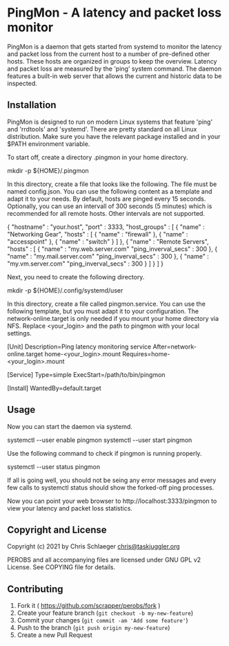 # PingMon - A latency and packet loss monitor

PingMon is a daemon that gets started from systemd to monitor the
latency and packet loss from the current host to a number of
pre-defined other hosts. These hosts are organized in groups to keep
the overview. Latency and packet loss are measured by the 'ping'
system command. The daemon features a built-in web server that allows
the current and historic data to be inspected. 

## Installation

PingMon is designed to run on modern Linux systems that feature 'ping'
and 'rrdtools' and 'systemd'. There are pretty standard on all Linux
distribution. Make sure you have the relevant package installed and in
your $PATH environment variable.

To start off, create a directory .pingmon in your home directory.

 mkdir -p ${HOME}/.pingmon

In this directory, create a file that looks like the following. The file
must be named config.json. You can use the following content as a
template and adapt it to your needs. By default, hosts are pinged
every 15 seconds. Optionally, you can use an intervall of 300 seconds
(5 minutes) which is recommended for all remote hosts. Other intervals
are not supported.

 {
   "hostname" : "your.host",
   "port" : 3333,
   "host_groups" : [
     {
       "name" : "Networking Gear",
       "hosts" : [
         {
           "name" : "firewall"
         },
         {
           "name" : "accesspoint"
         },
         {
           "name" : "switch"
         }
       ]
     },
     {
       "name" : "Remote Servers",
       "hosts" : [
         {
           "name" : "my.web.server.com"
	   "ping_inverval_secs" : 300
         },
         {
           "name" : "my.mail.server.com"
	   "ping_inverval_secs" : 300
         },
         {
           "name" : "my.vm.server.com"
	   "ping_inverval_secs" : 300
         }
       ]
     }
   ]
 }

Next, you need to create the following directory.

 mkdir -p ${HOME}/.config/systemd/user

In this directory, create a file called pingmon.service. You can use
the following template, but you must adapt it to your configuration.
The network-online.target is only needed if you mount your home
directory via NFS. Replace <your_login> and the path to pingmon with
your local settings.

 [Unit]
 Description=Ping latency monitoring service
 After=network-online.target home-<your_login>.mount
 Requires=home-<your_login>.mount
 
 [Service]
 Type=simple
 ExecStart=/path/to/bin/pingmon
 
 [Install]
 WantedBy=default.target

## Usage

Now you can start the daemon via systemd.

 systemctl --user enable pingmon
 systemctl --user start pingmon

Use the following command to check if pingmon is running properly.

 systemctl --user status pingmon

If all is going well, you should not be seing any error messages and
every few calls to systemctl status should show the forked-off ping
processes.

Now you can point your web browser to http://localhost:3333/pingmon to
view your latency and packet loss statistics.

## Copyright and License

Copyright (c) 2021 by Chris Schlaeger <chris@taskjuggler.org>

PEROBS and all accompanying files are licensed under GNU GPL v2
License. See COPYING file for details.

## Contributing

1. Fork it ( https://github.com/scrapper/perobs/fork )
2. Create your feature branch (`git checkout -b my-new-feature`)
3. Commit your changes (`git commit -am 'Add some feature'`)
4. Push to the branch (`git push origin my-new-feature`)
5. Create a new Pull Request
